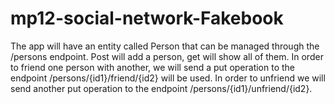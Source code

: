 # mp12-social-network-Fakebook
The app will have an entity called Person that can be managed through the /persons endpoint. Post will add a person, get will show all of them. In order to friend one person with another, we will send a put operation to the endpoint /persons/{id1}/friend/{id2} will be used. In order to unfriend we will send another put operation to the endpoint /persons/{id1}/unfriend/{id2}.
